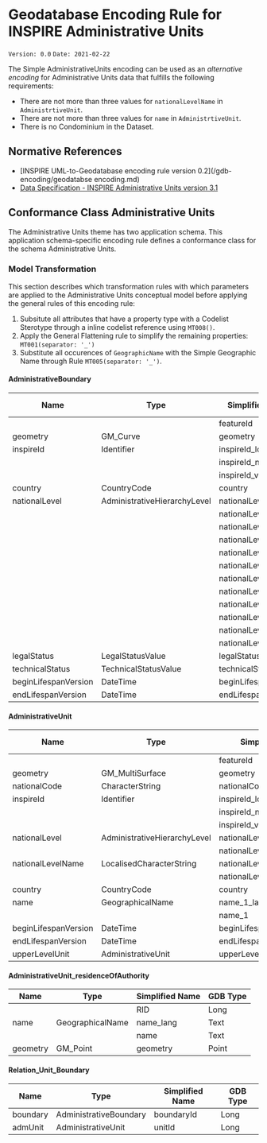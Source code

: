 # Geodatabase Encoding Rule for INSPIRE Administrative Units

`Version: 0.0`
`Date: 2021-02-22`

The Simple AdministrativeUnits encoding can be used as an *alternative encoding* for Administrative Units data that fulfills the following requirements:

* There are not more than three values for `nationalLevelName` in `AdministrtiveUnit`. 
* There are not more than three values for `name` in `AdministrtiveUnit`.  
* There is no Condominium in the Dataset.


## Normative References

* [INSPIRE UML-to-Geodatabase encoding rule version 0.2](/gdb-encoding/geodatabse encoding.md)
* [Data Specification - INSPIRE Administrative Units version 3.1](https://inspire.ec.europa.eu/Themes/114/2892)

## Conformance Class Administrative Units

The Administrative Units theme has two application schema. This application schema-specific encoding rule defines a conformance class for the schema Administrative Units.

### Model Transformation

This section describes which transformation rules with which parameters are applied to the Administrative Units conceptual model before applying the general rules of this encoding rule:
 

1. Subsitute all attributes that have a property type with a Codelist Sterotype through a inline codelist reference using `MT008()`.
2. Apply the General Flattening rule to simplify the remaining properties: `MT001(separator: '_')` 
3. Substitute all occurences of `GeographicName` with the Simple Geographic Name through Rule `MT005(separator: '_')`.





#### AdministrativeBoundary

|Name|Type|Simplified Name|GDB Type|
|------|------|------|------|
|||featureId|Long|
|geometry|GM_Curve|geometry|Line|
|inspireId|Identifier|inspireId_localId|Text|
|||inspireId_namespace|Text|
|||inspireId_versionId|Text|
|country|CountryCode|country|Text|
|nationalLevel|AdministrativeHierarchyLevel|nationalLevel_1|Text|
|||nationalLevel_2|Text|
|||nationalLevel_3|Text|
|||nationalLevel_4|Text|
|||nationalLevel_5|Text|
|||nationalLevel_6|Text|
|||nationalLevel_1_href|Text|
|||nationalLevel_2_href|Text|
|||nationalLevel_3_href|Text|
|||nationalLevel_4_href|Text|
|||nationalLevel_5_href|Text|
|||nationalLevel_6_href|Text|
|legalStatus|LegalStatusValue|legalStatus|Text|
|technicalStatus|TechnicalStatusValue|technicalStatus|Text|
|beginLifespanVersion|DateTime|beginLifespanVersion|Date|
|endLifespanVersion|DateTime|endLifespanVersion|Date|

#### AdministrativeUnit

|Name|Type|Simplified Name|GDB Type|
|------|------|------|------|
|||featureId|Long|
|geometry|GM_MultiSurface|geometry|Polygon|
|nationalCode|CharacterString|nationalCode|Text|
|inspireId|Identifier|inspireId_localId|Text|
|||inspireId_namespace|Text|
|||inspireId_versionId|Text|
|nationalLevel|AdministrativeHierarchyLevel|nationalLevel|Text|
|||nationalLevel_href|Text|
|nationalLevelName|LocalisedCharacterString|nationalLevelName_1|Text|
|||nationalLevelName_1_locale|Text|
|country|CountryCode|country|Text|
|name|GeographicalName|name_1_lang|Text|
|||name_1|Text|
|beginLifespanVersion|DateTime|beginLifespanVersion|Date|
|endLifespanVersion|DateTime|endLifespanVersion|Date|
|upperLevelUnit|AdministrativeUnit|upperLevelUnit|Long|

#### AdministrativeUnit_residenceOfAuthority

|Name|Type|Simplified Name|GDB Type|
|------|------|------|------|
|||RID|Long|
|name|GeographicalName|name_lang|Text|
|||name|Text|
|geometry|GM_Point|geometry|Point|

#### Relation_Unit_Boundary

|Name|Type|Simplified Name|GDB Type|
|------|------|------|------|
|boundary|AdministrativeBoundary|boundaryId|Long|
|admUnit|AdministrativeUnit|unitId|Long|
